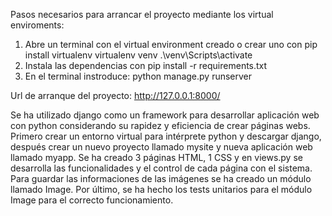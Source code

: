 Pasos necesarios para arrancar el proyecto mediante los virtual enviroments:
1. Abre un terminal con el virtual environment creado o crear uno con 
	pip install virtualenv
	virtualenv venv
	.\venv\Scripts\activate
2. Instala las dependencias con pip install -r requirements.txt
3. En el terminal instroduce: python manage.py runserver


Url de arranque del proyecto: http://127.0.0.1:8000/


Se ha utilizado django como un framework para desarrollar aplicación web con python considerando su rapidez y eficiencia de crear páginas webs.
Primero crear un entorno virtual para intérprete python y descargar django,
después crear un nuevo proyecto llamado mysite y nueva aplicación web llamado myapp.
Se ha creado 3 páginas HTML, 1 CSS y en views.py se desarrolla las funcionalidades y el control de cada página con el sistema.
Para guardar las informaciones de las imágenes se ha creado un módulo llamado Image.
Por último, se ha hecho los tests unitarios para el módulo Image para el correcto funcionamiento.



